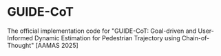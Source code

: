 # GUIDE-CoT
The official implementation code for "GUIDE-CoT: Goal-driven and User-Informed Dynamic Estimation for Pedestrian Trajectory using Chain-of-Thought" [AAMAS 2025]
